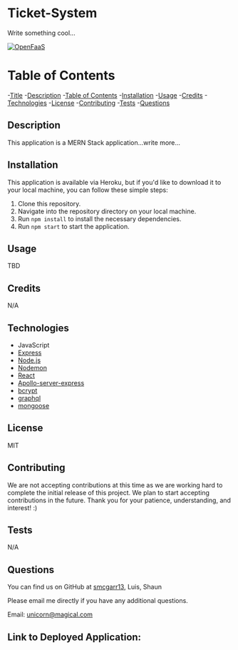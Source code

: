 # Ticket-System
Write something cool...

[![OpenFaaS](https://img.shields.io/badge/License-MIT-blue.svg)](https://www.openfaas.com)

# Table of Contents

-[Title](#title)
-[Description](#description)
-[Table of Contents](#table-of-contents)
-[Installation](#installation)
-[Usage](#usage)
-[Credits](#credits)
-[Technologies](#technologies)
-[License](#license)
-[Contributing](#contributing)
-[Tests](#tests)
-[Questions](#questions)

## Description
This application is a MERN Stack application...write more...

## Installation
This application is available via Heroku, but if you'd like to download it to your local machine, you can follow these simple steps:

1. Clone this repository.
2. Navigate into the repository directory on your local machine.
3. Run `npm install` to install the necessary dependencies.
4. Run `npm start` to start the application.

## Usage
TBD

## Credits
N/A

## Technologies
- JavaScript
- [Express](https://expressjs.com/)
- [Node.js](https://nodejs.org/en/)
- [Nodemon](https://www.npmjs.com/package/nodemon)
- [React](https://www.npmjs.com/package/react)
- [Apollo-server-express](https://www.npmjs.com/package/apollo-server-express)
- [bcrypt](https://www.npmjs.com/package/bcrypt)
- [graphql](https://www.npmjs.com/package/graphql)
- [mongoose](https://www.npmjs.com/package/graphql)

## License
MIT

## Contributing
We are not accepting contributions at this time as we are working hard to complete the initial release of this project. We plan to start accepting contributions in the future. Thank you for your patience, understanding, and interest! :)

## Tests
N/A

## Questions

You can find us on GitHub at [smcgarr13](https://github.com/smcgarr13), Luis, Shaun

Please email me directly if you have any additional questions.

Email: unicorn@magical.com

## Link to Deployed Application:
